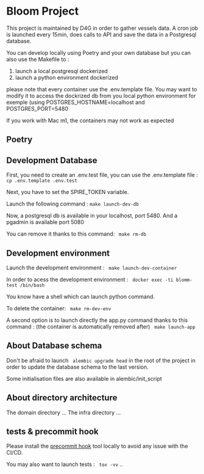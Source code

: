 # Bloom Project

This project is maintained by D4G in order to gather vessels data. 
A cron job is launched every 15min, does calls to API and save the data in a Postgresql database.

You can develop locally using Poetry and your own database but you can also use the Makefile to :
1) launch a local postgresql dockerized
2) launch a python environment dockerized

please note that every container use the .env.template file. You may want to modify it to access the dockrized db from you local python environment for exemple (using POSTGRES_HOSTNAME=localhost and POSTGRES_PORT=5480

If you work with Mac m1, the containers may not work as expected

## Poetry 


## Development Database
First, you need to create an .env.test file, you can use the .env.template file :
` cp .env.template .env.test`

Next, you have to set the SPIRE_TOKEN variable.

Launch the following command :
` make launch-dev-db `

Now, a postgresql db is available in your localhost, port 5480. And a pgadmin is available port 5080

You can remove it thanks to this command:
` make rm-db`

## Development environment

Launch the development environment :
` make launch-dev-container`

In order to acess the development environment :
` docker exec -ti blomm-test /bin/bash`

You know have a shell which can launch python command.

To delete the container:
` make rm-dev-env`



A second option is to launch directly the app.py command thanks to this command : (the container is automatically removed after)
` make launch-app`


## About Database schema
Don't be afraid to launch ` alembic upgrade head` in the root of the project in order to update the database schema to the last version.

Some initialisation files are also available in alembic/init_script

## About directory architecture
The domain directory ...
The infra directory ...

## tests & precommit hook
Please install the [precommit hook](https://pre-commit.com/) tool locally to avoid any issue with the CI/CD.

You may also want to launch tests :
` tox -vv`
..



